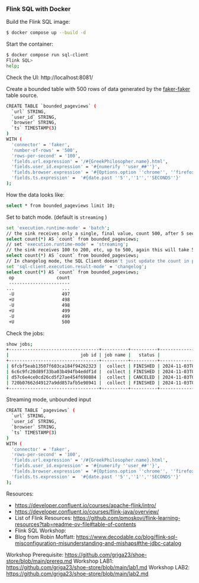 
### Flink SQL with Docker

Build the Flink SQL image: 

```bash
$ docker compose up --build -d
```

Start the container:

```bash
$ docker compose run sql-client
Flink SQL>
help;
```

Check the UI: http://localhost:8081/

Create a bounded table with 500 rows of data generated by the [faker-faker](https://github.com/knaufk/flink-faker) table source.

```bash
CREATE TABLE `bounded_pageviews` (
  `url` STRING,
  `user_id` STRING,
  `browser` STRING,
  `ts` TIMESTAMP(3)
)
WITH (
  'connector' = 'faker',
  'number-of-rows' = '500',
  'rows-per-second' = '100',
  'fields.url.expression' = '/#{GreekPhilosopher.name}.html',
  'fields.user_id.expression' = '#{numerify ''user_##''}',
  'fields.browser.expression' = '#{Options.option ''chrome'', ''firefox'', ''safari'')}',
  'fields.ts.expression' =  '#{date.past ''5'',''1'',''SECONDS''}'
);
```

How the data looks like:

```bash
select * from bounded_pageviews limit 10;
```

Set to batch mode. (default is `streaming` )

```bash
set 'execution.runtime-mode' = 'batch';
// the sink receives only a single, final value, count 500, after 5 seconds, 
select count(*) AS `count` from bounded_pageviews;
// set 'execution.runtime-mode' = 'streaming';
// the sink receives 100 to 200, etc, up to 500, again this will take 5 seconds
select count(*) AS `count` from bounded_pageviews;
// In changelog mode, the SQL Client doesn't just update the count in place, but instead displays each message in the stream of updates it's receiving from the Flink SQL runtime.
set 'sql-client.execution.result-mode' = 'changelog';
select count(*) AS `count` from bounded_pageviews;
 op                count
 -----------------------
...                  ...
 -U                  497
 +U                  498
 -U                  498
 +U                  499
 -U                  499
 +U                  500
```

Check the jobs:
```bash
show jobs;
+----------------------------------+----------+----------+-------------------------+
|                           job id | job name |   status |              start time |
+----------------------------------+----------+----------+-------------------------+
| 6fcbf5eab13507f603ca184f94262323 |  collect | FINISHED | 2024-11-03T09:00:26.860 |
| 6c6c9fc20d89f33ba03b494fb4eddf1d |  collect | FINISHED | 2024-11-03T08:58:12.098 |
| d57c6e4ce0cd26cd5f27ae454f698084 |  collect | CANCELED | 2024-11-03T09:05:04.497 |
| 720b07662d49127a9dd857afb5e98941 |  collect | FINISHED | 2024-11-03T08:59:35.077 |
+----------------------------------+----------+----------+-------------------------+
```

Streaming mode, unbounded input

```bash
CREATE TABLE `pageviews` (
  `url` STRING,
  `user_id` STRING,
  `browser` STRING,
  `ts` TIMESTAMP(3)
)
WITH (
  'connector' = 'faker',
  'rows-per-second' = '100',
  'fields.url.expression' = '/#{GreekPhilosopher.name}.html',
  'fields.user_id.expression' = '#{numerify ''user_##''}',
  'fields.browser.expression' = '#{Options.option ''chrome'', ''firefox'', ''safari'')}',
  'fields.ts.expression' =  '#{date.past ''5'',''1'',''SECONDS''}'
);
```

Resources:
- https://developer.confluent.io/courses/apache-flink/intro/
- https://developer.confluent.io/courses/flink-java/overview/
- List of Flink Resources: https://github.com/pmoskovi/flink-learning-resources?tab=readme-ov-file#table-of-contents
- Flink SQL Workshop:
- Blog from Robin Moffatt: https://www.decodable.co/blog/flink-sql-misconfiguration-misunderstanding-and-mishaps#the-jdbc-catalog

Workshop Prerequisite: https://github.com/griga23/shoe-store/blob/main/prereq.md
Workshop LAB1: https://github.com/griga23/shoe-store/blob/main/lab1.md
Workshop LAB2: https://github.com/griga23/shoe-store/blob/main/lab2.md


